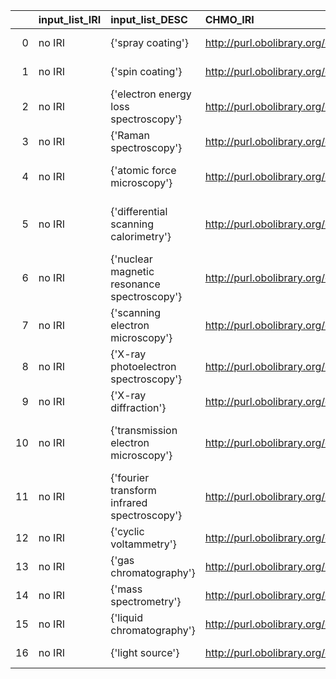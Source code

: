 |    | input_list_IRI   | input_list_DESC                             | CHMO_IRI                                    | CHMO_DESC                                            |
|---:|:-----------------|:--------------------------------------------|:--------------------------------------------|:-----------------------------------------------------|
|  0 | no IRI           | {'spray coating'}                           | http://purl.obolibrary.org/obo/CHMO_0002530 | {'label': 'spray coating'}                           |
|  1 | no IRI           | {'spin coating'}                            | http://purl.obolibrary.org/obo/CHMO_0001472 | {'label': 'spin coating'}                            |
|  2 | no IRI           | {'electron energy loss spectroscopy'}       | http://purl.obolibrary.org/obo/CHMO_0000366 | {'label': 'electron energy loss spectroscopy'}       |
|  3 | no IRI           | {'Raman spectroscopy'}                      | http://purl.obolibrary.org/obo/CHMO_0000656 | {'label': 'Raman spectroscopy'}                      |
|  4 | no IRI           | {'atomic force microscopy'}                 | http://purl.obolibrary.org/obo/CHMO_0000113 | {'label': 'atomic force microscopy'}                 |
|  5 | no IRI           | {'differential scanning calorimetry'}       | http://purl.obolibrary.org/obo/CHMO_0000684 | {'label': 'differential scanning calorimetry'}       |
|  6 | no IRI           | {'nuclear magnetic resonance spectroscopy'} | http://purl.obolibrary.org/obo/CHMO_0000591 | {'label': 'nuclear magnetic resonance spectroscopy'} |
|  7 | no IRI           | {'scanning electron microscopy'}            | http://purl.obolibrary.org/obo/CHMO_0000073 | {'label': 'scanning electron microscopy'}            |
|  8 | no IRI           | {'X-ray photoelectron spectroscopy'}        | http://purl.obolibrary.org/obo/CHMO_0000404 | {'label': 'X-ray photoelectron spectroscopy'}        |
|  9 | no IRI           | {'X-ray diffraction'}                       | http://purl.obolibrary.org/obo/CHMO_0000156 | {'label': 'X-ray diffraction'}                       |
| 10 | no IRI           | {'transmission electron microscopy'}        | http://purl.obolibrary.org/obo/CHMO_0000080 | {'label': 'transmission electron microscopy'}        |
| 11 | no IRI           | {'fourier transform infrared spectroscopy'} | http://purl.obolibrary.org/obo/CHMO_0000636 | {'label': 'fourier transform infrared spectroscopy'} |
| 12 | no IRI           | {'cyclic voltammetry'}                      | http://purl.obolibrary.org/obo/CHMO_0000025 | {'label': 'cyclic voltammetry'}                      |
| 13 | no IRI           | {'gas chromatography'}                      | http://purl.obolibrary.org/obo/CHMO_0001002 | {'label': 'gas chromatography'}                      |
| 14 | no IRI           | {'mass spectrometry'}                       | http://purl.obolibrary.org/obo/CHMO_0000470 | {'label': 'mass spectrometry'}                       |
| 15 | no IRI           | {'liquid chromatography'}                   | http://purl.obolibrary.org/obo/CHMO_0001004 | {'label': 'liquid chromatography'}                   |
| 16 | no IRI           | {'light source'}                            | http://purl.obolibrary.org/obo/OBI_0400065  | {'label': 'light source'}                            |